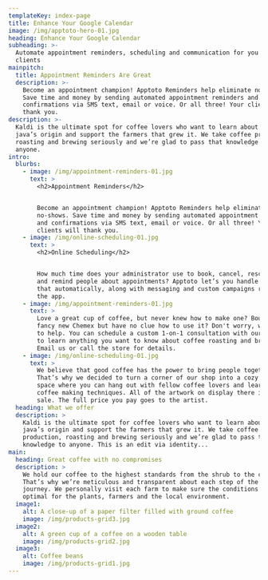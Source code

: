 ```yaml
---
templateKey: index-page
title: Enhance Your Google Calendar
image: /img/apptoto-hero-01.jpg
heading: Enhance Your Google Calendar
subheading: >-
  Automate appointment reminders, scheduling and communication for you and your
  clients
mainpitch:
  title: Appointment Reminders Are Great
  description: >-
    Become an appointment champion! Apptoto Reminders help eliminate no-shows.
    Save time and money by sending automated appointment reminders and
    confirmations via SMS text, email or voice. Or all three! Your clients will
    thank you.
description: >-
  Kaldi is the ultimate spot for coffee lovers who want to learn about their
  java’s origin and support the farmers that grew it. We take coffee production,
  roasting and brewing seriously and we’re glad to pass that knowledge to
  anyone.
intro:
  blurbs:
    - image: /img/appointment-reminders-01.jpg
      text: >
        <h2>Appointment Reminders</h2>


        Become an appointment champion! Apptoto Reminders help eliminate
        no-shows. Save time and money by sending automated appointment reminders
        and confirmations via SMS text, email or voice. Or all three! Your
        clients will thank you.
    - image: /img/online-scheduling-01.jpg
      text: >
        <h2>Online Scheduling</h2>


        How much time does your administrator use to book, cancel, reschedule,
        and remind people about appointments? Apptoto let’s you handle all of
        that automatically, along with messaging and custom campaigns right in
        the app. 
    - image: /img/appointment-reminders-01.jpg
      text: >
        Love a great cup of coffee, but never knew how to make one? Bought a
        fancy new Chemex but have no clue how to use it? Don't worry, we’re here
        to help. You can schedule a custom 1-on-1 consultation with our baristas
        to learn anything you want to know about coffee roasting and brewing.
        Email us or call the store for details.
    - image: /img/online-scheduling-01.jpg
      text: >
        We believe that good coffee has the power to bring people together.
        That’s why we decided to turn a corner of our shop into a cozy meeting
        space where you can hang out with fellow coffee lovers and learn about
        coffee making techniques. All of the artwork on display there is for
        sale. The full price you pay goes to the artist.
  heading: What we offer
  description: >
    Kaldi is the ultimate spot for coffee lovers who want to learn about their
    java’s origin and support the farmers that grew it. We take coffee
    production, roasting and brewing seriously and we’re glad to pass that
    knowledge to anyone. This is an edit via identity...
main:
  heading: Great coffee with no compromises
  description: >
    We hold our coffee to the highest standards from the shrub to the cup.
    That’s why we’re meticulous and transparent about each step of the coffee’s
    journey. We personally visit each farm to make sure the conditions are
    optimal for the plants, farmers and the local environment.
  image1:
    alt: A close-up of a paper filter filled with ground coffee
    image: /img/products-grid3.jpg
  image2:
    alt: A green cup of a coffee on a wooden table
    image: /img/products-grid2.jpg
  image3:
    alt: Coffee beans
    image: /img/products-grid1.jpg
---
```

